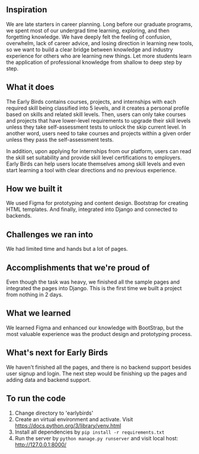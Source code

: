 ## Inspiration
We are late starters in career planning. Long before our graduate programs, we spent most of our undergrad time learning, exploring, and then forgetting knowledge. We have deeply felt the feeling of confusion, overwhelm, lack of career advice, and losing direction in learning new tools, so we want to build a clear bridge between knowledge and industry experience for others who are learning new things. Let more students learn the application of professional knowledge from shallow to deep step by step.

## What it does
The Early Birds contains courses, projects, and internships with each required skill being classified into 5 levels, and it creates a personal profile based on skills and related skill levels. Then, users can only take courses and projects that have lower-level requirements to upgrade their skill levels unless they take self-assessment tests to unlock the skip current level. In another word, users need to take courses and projects within a given order unless they pass the self-assessment tests. 

In addition, upon applying for internships from our platform, users can read the skill set suitability and provide skill level certifications to employers. Early Birds can help users locate themselves among skill levels and even start learning a tool with clear directions and no previous experience.

## How we built it
We used Figma for prototyping and content design. Bootstrap for creating HTML templates. And finally, integrated into Django and connected to backends.

## Challenges we ran into
We had limited time and hands but a lot of pages. 

## Accomplishments that we're proud of
Even though the task was heavy, we finished all the sample pages and integrated the pages into Django. This is the first time we built a project from nothing in 2 days.

## What we learned
We learned Figma and enhanced our knowledge with BootStrap, but the most valuable experience was the product design and prototyping process.

## What's next for Early Birds
We haven't finished all the pages, and there is no backend support besides user signup and login. The next step would be finishing up the pages and adding data and backend support.

## To run the code
1. Change directory to 'earlybirds'
2. Create an virtual environment and activate. Visit https://docs.python.org/3/library/venv.html
3. Install all dependencies by ```pip install -r requirements.txt```
4. Run the server by ```python manage.py runserver``` and visit local host: http://127.0.0.1:8000/
